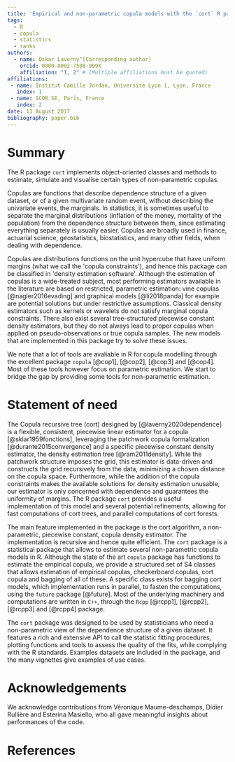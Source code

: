 ```yaml
---
title: 'Empirical and non-parametric copula models with the `cort` R package'
tags:
  - R
  - copula
  - statistics
  - ranks
authors:
  - name: Oskar Laverny^[Corresponding author]
    orcid: 0000-0002-7508-999X
    affiliation: "1, 2" # (Multiple affiliations must be quoted)
affiliations:
 - name: Institut Camille Jordan, Université Lyon 1, Lyon, France
   index: 1
 - name: SCOR SE, Paris, France
   index: 2
date: 13 August 2017
bibliography: paper.bib
---
```


# Summary

The R package `cort` implements object-oriented classes and methods to estimate, simulate and visualise certain types of non-parametric copulas.

Copulas are functions that describe dependence structure of a given dataset, or of a given multivariate random event, without describing the univariate events, the marginals. In statistics, it is sometimes useful to separate the marginal distributions (inflation of the money, mortality of the population) from the dependence structure between them, since estimating everything separately is usually easier. Copulas are broadly used in finance, actuarial science, geostatistics, biostatistics, and many other fields, when dealing with dependence.

Copulas are distributions functions on the unit hypercube that have uniform margins (what we call the 'copula constraints'), and hence this package can be classified in 'density estimation software'. Although the estimation of copulas is a wide-treated subject, most performing estimators available in the literature are based on restricted, parametric estimation: vine copulas [@nagler2016evading] and graphical models [@li2018panda] for example are potential solutions but under restrictive assumptions. Classical density estimators such as kernels or wavelets do not satisfy marginal copula constraints. There also exist several tree-structured piecewise constant density estimators, but they do not always lead to proper copulas when applied on pseudo-observations or true copula samples. The new models that are implemented in this package try to solve these issues.

We note that a lot of tools are avaliable in R for copula modelling  through the excellent package `copula` [@cop1], [@cop2], [@cop3] and [@cop4]. Most of these tools however focus on parametric estimation. We start to bridge the gap by providing some tools for non-parametric estimation.


# Statement of need 

The Copula recursive tree (cort) designed by [@laverny2020dependence] is a flexible, consistent, piecewise linear estimator for a copula [@sklar1959fonctions], leveraging the patchwork copula formalization [@durante2015convergence] and a specific piecewise constant density estimator, the density estimation tree [@ram2011density]. While the patchwork structure imposes the grid, this estimator is data-driven and constructs the grid recursively from the data, minimizing a chosen distance on the copula space. Furthermore, while the addition of the copula constraints makes the available solutions for density estimation unusable, our estimator is only concerned with dependence and guarantees the uniformity of margins. The R package `cort` provides a useful implementation of this model and several potential refinements, allowing for fast computations of cort trees, and parallel computations of cort forests.

The main feature implemented in the package is the cort algorithm, a non-parametric, piecewise constant, copula density estimator. The implementation is recursive and hence quite efficient. The `cort` package is a statistical package that allows to estimate several non-parametric copula models in R. Although the state of the art `copula` package has functions to estimate the empirical copula, we provide a structured set of S4 classes that allows estimation of empirical copulas, checkerboard copulas, cort copula and bagging of all of these. A specific class exists for bagging cort models, which implementation runs in parallel, to fasten the computations, using the `future` package [@future]. Most of the underlying machinery and computations are written in `C++`, through the `Rcpp` [@rcpp1], [@rcpp2], [@rcpp3] and [@rcpp4] package.

The `cort` package was designed to be used by statisticians who need a non-parametric view of the dependence structure of a given dataset. It features a rich and extensive API to call the statistic fitting procedures, plotting functions and tools to assess the quality of the fits, while complying with the R standards. Examples datasets are included in the package, and the many vignettes give examples of use cases.

# Acknowledgements

We acknowledge contributions from Véronique Maume-deschamps, Didier Rullière and Esterina Masiello, who all gave meaningful insights about performances of the code.

# References
